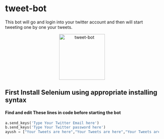 # tweet-bot
This bot will go and login into your twitter account and then will start tweeting one by one your tweets.
<p align="center">
<img src="https://help.twitter.com/content/dam/help-twitter/logos/card_small_orange.png" width="150" alt="tweet-bot">
 </p>
<h2 align="centre"> First Install Selenium using appropriate installing syntax</h2>

<h4> Find and edit These  lines in code before starting the bot</h4>

  ````python
a.send_keys('Type Your Twitter Email here')
b.send_keys('Type Your Twitter password here')
ayush = ["Your Tweets are here","Your Tweets are here","Your Tweets are here","Your Tweets are here","Your Tweets are here"]
  ````


 

